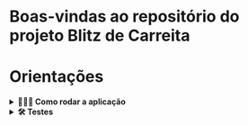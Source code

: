 # Boas-vindas ao repositório do projeto Blitz de Carreita

# Orientações
<details>
  <summary>
    <strong>🤷🏽‍♀️ Como rodar a aplicação</strong>
  </summary><br>
  1- O projeto usa o banco de dados `MySQL`, inicie o mysql com o comando
    
    - `systemctl start mysql`.

  2- Abra o terminal, e clone o repositório 
 
  - `git clone git@github.com:Adadezer/BlitzCarreira.git`.

  3- Entre na pasta do repositório que você acabou de clonar:
  - `cd BlitzCarreira`

  4- Instale as dependências:
  - `npm install`
  
  5- Vá até a pasta `backend` e suba o servidor:
  - Pasta backend
    - `cd app/backend/`
  - Digite o comando para subir o servidor
    - `npm run dev`
    - aparecerá uma mensagem 'rodando na porta (número da porta)', e não sairá disso, quer dizer que o servidor está no ar

  6- Abra outra guia no terminal para rodar o front-end
  - Vá até a pasta `frontend`
    - `cd app/frontend`
  - Inicie a aplicação
    - `npm start`
      
    - A página da aplicação irá abrir no seu navegador
</details>
<details>
  <summary>
    <strong>🛠 Testes</strong>
  </summary><br>

  - Na pasta `backend` execute o comando:
  
    - `npm run test`.
</details> 
